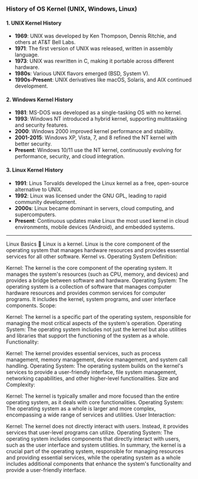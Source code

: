 ### **History of OS Kernel (UNIX, Windows, Linux)**  

#### **1. UNIX Kernel History**  
- **1969**: UNIX was developed by Ken Thompson, Dennis Ritchie, and others at AT&T Bell Labs.  
- **1971**: The first version of UNIX was released, written in assembly language.  
- **1973**: UNIX was rewritten in C, making it portable across different hardware.  
- **1980s**: Various UNIX flavors emerged (BSD, System V).  
- **1990s-Present**: UNIX derivatives like macOS, Solaris, and AIX continued development.  

#### **2. Windows Kernel History**  
- **1981**: MS-DOS was developed as a single-tasking OS with no kernel.  
- **1993**: Windows NT introduced a hybrid kernel, supporting multitasking and security features.  
- **2000**: Windows 2000 improved kernel performance and stability.  
- **2001-2015**: Windows XP, Vista, 7, and 8 refined the NT kernel with better security.  
- **Present**: Windows 10/11 use the NT kernel, continuously evolving for performance, security, and cloud integration.  

#### **3. Linux Kernel History**  
- **1991**: Linus Torvalds developed the Linux kernel as a free, open-source alternative to UNIX.  
- **1992**: Linux was licensed under the GNU GPL, leading to rapid community development.  
- **2000s**: Linux became dominant in servers, cloud computing, and supercomputers.  
- **Present**: Continuous updates make Linux the most used kernel in cloud environments, mobile devices (Android), and embedded systems.  

---------------------------------------------------------------------------------------------------------------------------------------------
Linux Basics 🐧
Linux is a kernel.
Linux is the core component of the operating system that manages hardware resources and provides essential services for all other software.
Kernel vs. Operating System
Definition:

Kernel: The kernel is the core component of the operating system. It manages the system's resources (such as CPU, memory, and devices) and provides a bridge between software and hardware.
Operating System: The operating system is a collection of software that manages computer hardware resources and provides common services for computer programs. It includes the kernel, system programs, and user interface components.
Scope:

Kernel: The kernel is a specific part of the operating system, responsible for managing the most critical aspects of the system's operation.
Operating System: The operating system includes not just the kernel but also utilities and libraries that support the functioning of the system as a whole.
Functionality:

Kernel: The kernel provides essential services, such as process management, memory management, device management, and system call handling.
Operating System: The operating system builds on the kernel's services to provide a user-friendly interface, file system management, networking capabilities, and other higher-level functionalities.
Size and Complexity:

Kernel: The kernel is typically smaller and more focused than the entire operating system, as it deals with core functionalities.
Operating System: The operating system as a whole is larger and more complex, encompassing a wide range of services and utilities.
User Interaction:

Kernel: The kernel does not directly interact with users. Instead, it provides services that user-level programs can utilize.
Operating System: The operating system includes components that directly interact with users, such as the user interface and system utilities.
In summary, the kernel is a crucial part of the operating system, responsible for managing resources and providing essential services, while the operating system as a whole includes additional components that enhance the system's functionality and provide a user-friendly interface.